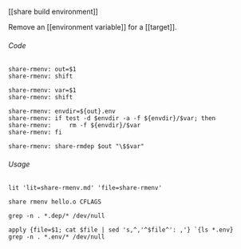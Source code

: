 [[share build environment]]

Remove an [[environment variable]] for a [[target]].

###### Code

	share-rmenv: out=$1
	share-rmenv: shift

	share-rmenv: var=$1
	share-rmenv: shift

	share-rmenv: envdir=${out}.env
	share-rmenv: if test -d $envdir -a -f ${envdir}/$var; then
	share-rmenv:     rm -f ${envdir}/$var
	share-rmenv: fi

	share-rmenv: share-rmdep $out "\$$var"

###### Usage

	lit 'lit=share-rmenv.md' 'file=share-rmenv'

	share rmenv hello.o CFLAGS

	grep -n . *.dep/* /dev/null

	apply {file=$1; cat $file | sed 's,^,'^$file^': ,'} `{ls *.env}
	grep -n . *.env/* /dev/null
